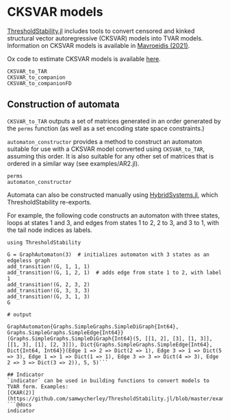 # CKSVAR models

[ThresholdStability.jl](https://github.com/samwycherley/ThresholdStability.jl) includes tools to convert censored and kinked structural vector autoregressive (CKSVAR) models into TVAR models. Information on CKSVAR models is available in [Mavroeidis (2021)](https://arxiv.org/abs/2103.12779).

Ox code to estimate CKSVAR models is available [here](https://drive.google.com/file/d/18616WKrloMiGd3x8140f-Fk8u29na6Qb/view?usp=sharing).

```@docs
CKSVAR_to_TAR
CKSVAR_to_companion
CKSVAR_to_companionFD
```

## Construction of automata
`CKSVAR_to_TAR` outputs a set of matrices generated in an order generated by the `perms` 
function (as well as a set encoding state space constraints.)

`automaton_constructor` provides a method to construct an automaton suitable for use with a 
CKSVAR model converted using `CKSVAR_to_TAR`, assuming this order. It is also suitable for 
any other set of matrices that is ordered in a similar way (see examples/AR2.jl).

```@docs
perms
automaton_constructor
```

Automata can also be constructed manually using 
[HybridSystems.jl](https://github.com/blegat/HybridSystems.jl), which ThresholdStability 
re-exports.

For example, the following code constructs an automaton with three states, loops at states 
1 and 3, and edges from states 1 to 2, 2 to 3, and 3 to 1, with the tail node indices 
as labels.
```jldoctest
using ThresholdStability

G = GraphAutomaton(3)  # initializes automaton with 3 states as an edgeless graph
add_transition!(G, 1, 1, 1)
add_transition!(G, 1, 2, 1)  # adds edge from state 1 to 2, with label 1
add_transition!(G, 2, 3, 2)
add_transition!(G, 3, 3, 3)
add_transition!(G, 3, 1, 3)
G

# output

GraphAutomaton{Graphs.SimpleGraphs.SimpleDiGraph{Int64}, Graphs.SimpleGraphs.SimpleEdge{Int64}}(Graphs.SimpleGraphs.SimpleDiGraph{Int64}(5, [[1, 2], [3], [1, 3]], [[1, 3], [1], [2, 3]]), Dict{Graphs.SimpleGraphs.SimpleEdge{Int64}, Dict{Int64, Int64}}(Edge 1 => 2 => Dict(2 => 1), Edge 3 => 1 => Dict(5 => 3), Edge 1 => 1 => Dict(1 => 1), Edge 3 => 3 => Dict(4 => 3), Edge 2 => 3 => Dict(3 => 2)), 5, 5)```

## Indicator
`indicator` can be used in building functions to convert models to TVAR form. Examples: 
[CKAR(2)](https://github.com/samwycherley/ThresholdStability.jl/blob/master/examples/src/CKAR2.ipynb).
```@docs
indicator
```

